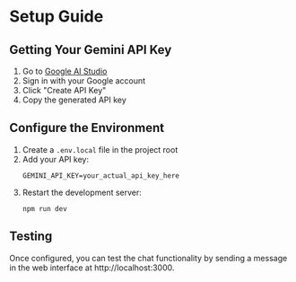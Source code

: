 # Setup Guide

## Getting Your Gemini API Key

1. Go to [Google AI Studio](https://makersuite.google.com/app/apikey)
2. Sign in with your Google account
3. Click "Create API Key"
4. Copy the generated API key

## Configure the Environment

1. Create a `.env.local` file in the project root
2. Add your API key:
   ```
   GEMINI_API_KEY=your_actual_api_key_here
   ```
3. Restart the development server:
   ```
   npm run dev
   ```

## Testing

Once configured, you can test the chat functionality by sending a message in the web interface at http://localhost:3000. 